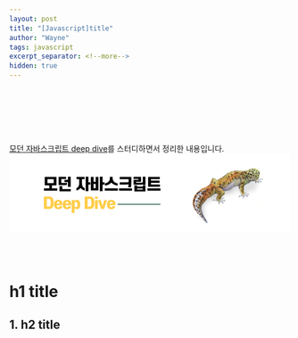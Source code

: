 ```yaml
---
layout: post
title: "[Javascript]title"
author: "Wayne"
tags: javascript
excerpt_separator: <!--more-->
hidden: true
---
```


<span style="color:rgba(0,0,0,0)">카테고리에 노출되는 소개 글</span>

<!--more-->

<br/><br/><br/>

[모던 자바스크립트 deep dive](https://wikibook.co.kr/mjs/)를 스터디하면서 정리한 내용입니다.
![main](../assets/post_img/javascript_deep_dive.png "main")

<br/><br/>

# h1 title

## 1. h2 title
